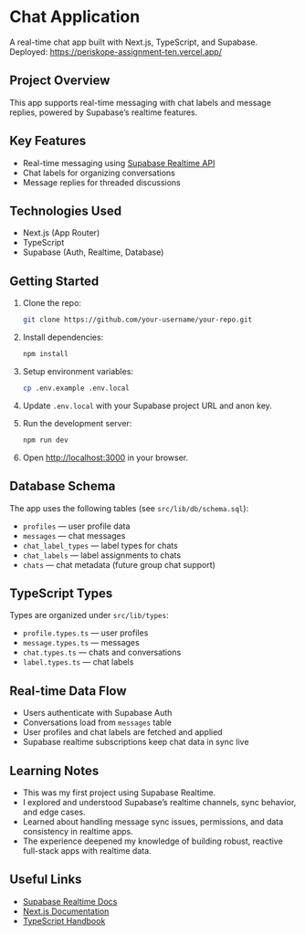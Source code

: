 
# Chat Application

A real-time chat app built with Next.js, TypeScript, and Supabase.
Deployed: https://periskope-assignment-ten.vercel.app/

## Project Overview

This app supports real-time messaging with chat labels and message replies, powered by Supabase’s realtime features.

## Key Features

* Real-time messaging using [Supabase Realtime API](https://supabase.com/docs/guides/realtime)
* Chat labels for organizing conversations
* Message replies for threaded discussions

## Technologies Used

* Next.js (App Router)
* TypeScript
* Supabase (Auth, Realtime, Database)


## Getting Started

1. Clone the repo:

   ```bash
   git clone https://github.com/your-username/your-repo.git
   ```
2. Install dependencies:

   ```bash
   npm install
   ```
3. Setup environment variables:

   ```bash
   cp .env.example .env.local
   ```
4. Update `.env.local` with your Supabase project URL and anon key.
5. Run the development server:

   ```bash
   npm run dev
   ```
6. Open [http://localhost:3000](http://localhost:3000) in your browser.

## Database Schema

The app uses the following tables (see `src/lib/db/schema.sql`):

* `profiles` — user profile data
* `messages` — chat messages
* `chat_label_types` — label types for chats
* `chat_labels` — label assignments to chats
* `chats` — chat metadata (future group chat support)

## TypeScript Types

Types are organized under `src/lib/types`:

* `profile.types.ts` — user profiles
* `message.types.ts` — messages
* `chat.types.ts` — chats and conversations
* `label.types.ts` — chat labels

## Real-time Data Flow

* Users authenticate with Supabase Auth
* Conversations load from `messages` table
* User profiles and chat labels are fetched and applied
* Supabase realtime subscriptions keep chat data in sync live

## Learning Notes

* This was my first project using Supabase Realtime.
* I explored and understood Supabase’s realtime channels, sync behavior, and edge cases.
* Learned about handling message sync issues, permissions, and data consistency in realtime apps.
* The experience deepened my knowledge of building robust, reactive full-stack apps with realtime data.

## Useful Links

* [Supabase Realtime Docs](https://supabase.com/docs/guides/realtime)
* [Next.js Documentation](https://nextjs.org/docs)
* [TypeScript Handbook](https://www.typescriptlang.org/docs/handbook/intro.html)

